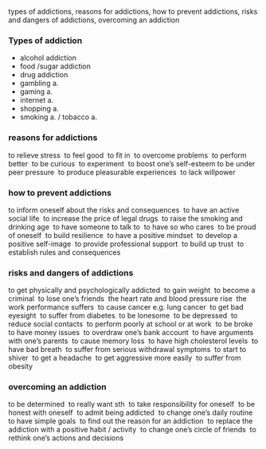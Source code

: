 types of addictions, reasons for addictions, how to prevent addictions, risks and dangers of addictions, overcoming an addiction

###  Types of addiction

- alcohol addiction 
- food /sugar addiction 
- drug addiction 
- gambling a. 
- gaming a. 
- internet a. 
- shopping a. 
- smoking a. / tobacco a.
### reasons for addictions
to relieve stress 
to feel good 
to fit in 
to overcome problems 
to perform better 
to be curious 
to experiment 
to boost one’s self-esteem
to be under peer pressure 
to produce pleasurable experiences 
to lack willpower
### how to prevent addictions
to inform oneself about the risks and consequences 
to have an active social life 
to increase the price of legal drugs 
to raise the smoking and drinking age 
to have someone to talk to 
to have so who cares 
to be proud of oneself 
to build resilience 
to have a positive mindset 
to develop a positive self-image 
to provide professional support 
to build up trust 
to establish rules and consequences

### risks and dangers of addictions
to get physically and psychologically addicted 
to gain weight 
to become a criminal 
to lose one’s friends 
the heart rate and blood pressure rise 
the work performance suffers 
to cause cancer e.g. lung cancer 
to get bad eyesight 
to suffer from diabetes 
to be lonesome 
to be depressed 
to reduce social contacts 
to perform poorly at school or at work 
to be broke 
to have money issues 
to overdraw one’s bank account 
to have arguments with one’s parents 
to cause memory loss 
to have high cholesterol levels 
to have bad breath 
to suffer from serious withdrawal symptoms 
to start to shiver 
to get a headache 
to get aggressive more easily 
to suffer from obesity

### overcoming an addiction
to be determined 
to really want sth 
to take responsibility for oneself 
to be honest with oneself 
to admit being addicted 
to change one’s daily routine 
to have simple goals 
to find out the reason for an addiction 
to replace the addiction with a positive habit / activity 
to change one’s circle of friends 
to rethink one’s actions and decisions